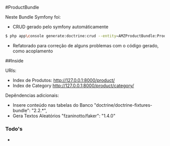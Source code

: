 #ProductBundle

Neste Bundle Symfony foi:

 - CRUD gerado pelo symfony automáticamente
 ```sh
 $ php app\console generate:doctrine:crud --entity=AMZProductBundle:Product
 ```
 - Refatorado para correção de alguns problemas com o código gerado, como acoplamento

##Inside

URIs:

 - Index de Produtos: http://127.0.0.1:8000/product/
 - Index de Category http://127.0.0.1:8000/product/category/

Depêndencias adicionais:

 - Insere conteúdo nas tabelas do Banco
    "doctrine/doctrine-fixtures-bundle": "2.2.*",
 - Gera Textos Aleatórios
    "fzaninotto/faker": "1.4.0"

### Todo's

 -

